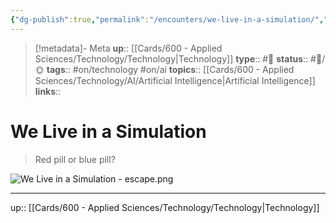 ```yaml
---
{"dg-publish":true,"permalink":"/encounters/we-live-in-a-simulation/","title":"We Live in a Simulation"}
---
```


> [!metadata]- Meta
> **up**:: [[Cards/600 - Applied Sciences/Technology/Technology\|Technology]]
> **type**:: #📝 
> **status**:: #📝/🌞
> **tags**:: #on/technology #on/ai
> **topics**:: [[Cards/600 - Applied Sciences/Technology/AI/Artificial Intelligence\|Artificial Intelligence]]
> **links**::


# We Live in a Simulation

> Red pill or blue pill?

![We Live in a Simulation - escape.png](/img/user/Extras/Attachments/We%20Live%20in%20a%20Simulation%20-%20escape.png)

---
up:: [[Cards/600 - Applied Sciences/Technology/Technology\|Technology]]

